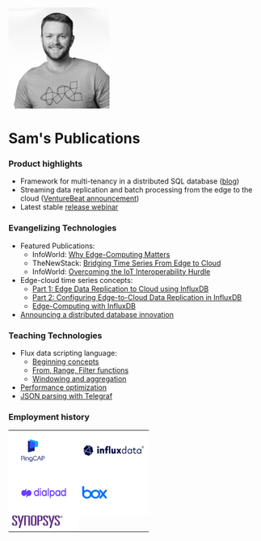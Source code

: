<img src="./images/sam.jpeg" width="200" height="200"/>

# Sam's Publications

### Product highlights
* Framework for multi-tenancy in a distributed SQL database ([blog](https://www.pingcap.com/blog/tidb-resource-control-workload-consolidation-transactional-apps/))
* Streaming data replication and batch processing from the edge to the cloud ([VentureBeat announcement](https://venturebeat.com/data-infrastructure/influxdata-introduces-new-edge-data-replication-capability/))
* Latest stable [release webinar](https://www.youtube.com/watch?v=8GZ6FwM52a4)

### Evangelizing Technologies
* Featured Publications:
  - InfoWorld: [Why Edge-Computing Matters](https://www.infoworld.com/article/3668637/why-edge-computing-matters-for-modern-software-development.html)
  - TheNewStack: [Bridging Time Series From Edge to Cloud](https://thenewstack.io/bridging-time-series-from-edge-to-cloud/)
  - InfoWorld: [Overcoming the IoT Interoperability Hurdle](https://www.infoworld.com/article/3649795/overcoming-the-iot-interoperability-hurdle.html)
* Edge-cloud time series concepts:
  - [Part 1: Edge Data Replication to Cloud using InfluxDB](https://www.youtube.com/watch?v=qsj_TTpDyf4) 
  - [Part 2: Configuring Edge-to-Cloud Data Replication in InfluxDB](https://www.youtube.com/watch?v=yCComgh-B74)
  - [Edge-Computing with InfluxDB](https://www.youtube.com/watch?v=ZZ7KfVVUE44)
* [Announcing a distributed database innovation](https://www.pingcap.com/blog/tidb-resource-control-workload-consolidation-transactional-apps/)


### Teaching Technologies

* Flux data scripting language:
  - [Beginning concepts](https://www.youtube.com/watch?v=o0ip9nqbna8&list=PLzE_VtU17ZlS59fTP4jGX0uEdaw3jZzYY)
  - [From, Range, Filter functions](https://www.youtube.com/watch?v=2p-U7HXwPls&list=PLzE_VtU17ZlS59fTP4jGX0uEdaw3jZzYY&index=2)
  - [Windowing and aggregation](https://www.youtube.com/watch?v=JXdfN5s034w&list=PLzE_VtU17ZlS59fTP4jGX0uEdaw3jZzYY&index=3)
* [Performance optimization](https://www.youtube.com/watch?v=af6Iseq6-ZA)
* [JSON parsing with Telegraf](https://www.youtube.com/watch?v=rC5uLbA2ZZU)

### Employment history
<style>
  /* CSS to set the background color of the table cells to white */
  td {
    background-color: white;
    border: none;
  }

  table {
    border: none;
    border-collapse: collapse;
  }
</style>

<table>
  <tr>
  </tr>
  <tr>
    <td><a href="https://pingcap.com/">
          <img src="images/pingcap-opengraph.jpg" alt="PingCAP Logo" height="75" width="75">
        </a>
    </td>
    <td>
      <a href="https://influxdata.com">
        <img src="images/influxdata.png" alt="InfluxData Logo" height="75" width="125">
      </a>
    </td>
  </tr>
  <tr>

  </tr>
  <tr>
    <td>
      <a href="https://dialpad.com">
        <img src="images/dialpad.png" alt="Dialpad Logo" height="75" width="125">
      </a>
    </td>
    <td>
      <a href="https://box.com">
        <img src="images/box.png" alt="Dialpad Logo" height="25" width="50">
      </a>
    </td>
  </tr>
  <tr>
  </tr>
  <tr>
    <td>
      <a href="https://synopsys.com">
        <img src="images/synopsys.jpeg" alt="Synopsys Logo" height="25" width="100">
      </a>
    </td>
  </tr>
</table>


